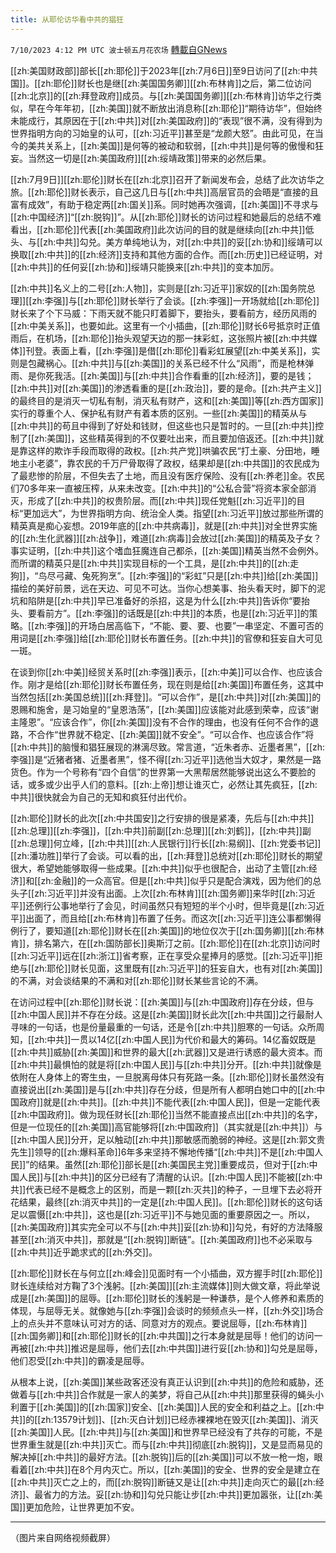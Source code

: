 ```yaml
---
title: 从耶伦访华看中共的猖狂
---
```

`7/10/2023 4:12 PM UTC 波士顿五月花农场` [轉載自GNews](https://gnews.org/articles/1449970)

[[zh:美国财政部]]部长[[zh:耶伦]]于2023年[[zh:7月6日]]至9日访问了[[zh:中共国]]。[[zh:耶伦]]财长也是继[[zh:美国国务卿]][[zh:布林肯]]之后，第二位访问[[zh:北京]]的[[zh:拜登政府]]成员。与[[zh:美国国务卿]][[zh:布林肯]]访华之行类似，早在今年年初，[[zh:美国]]就不断放出消息称[[zh:耶伦]]“期待访华”，但始终未能成行，其原因在于[[zh:中共]]对[[zh:美国政府]]的“表现”很不满，没有得到为世界指明方向的习始皇的认可，[[zh:习近平]]甚至是“龙颜大怒”。由此可见，在当今的美共关系上，[[zh:美国]]是何等的被动和软弱，[[zh:中共]]是何等的傲慢和狂妄。当然这一切是[[zh:美国政府]][[zh:绥靖政策]]带来的必然后果。

[[zh:7月9日]][[zh:耶伦]]财长在[[zh:北京]]召开了新闻发布会，总结了此次访华之旅。[[zh:耶伦]]财长表示，自己这几日与[[zh:中共]]高层官员的会晤是“直接的且富有成效”，有助于稳定两[[zh:国关]]系。同时她再次强调，[[zh:美国]]不寻求与[[zh:中国经济]]“[[zh:脱钩]]”。从[[zh:耶伦]]财长的访问过程和她最后的总结不难看出，[[zh:耶伦]]代表[[zh:美国政府]]此次访问的目的就是继续向[[zh:中共]]低头、与[[zh:中共]]勾兑。美方单纯地认为，对[[zh:中共]]的妥[[zh:协和]]绥靖可以换取[[zh:中共]]的[[zh:经济]]支持和其他方面的合作。而[[zh:历史]]已经证明，对[[zh:中共]]的任何妥[[zh:协和]]绥靖只能换来[[zh:中共]]的变本加厉。

[[zh:中共]]名义上的二号[[zh:人物]]，实则是[[zh:习近平]]家奴的[[zh:国务院总理]][[zh:李强]]与[[zh:耶伦]]财长举行了会谈。[[zh:李强]]一开场就给[[zh:耶伦]]财长来了个下马威：下雨天就不能只盯着脚下，要抬头，要看前方，经历风雨的[[zh:中美关系]]，也要如此。这里有一个小插曲，[[zh:耶伦]]财长6号抵京时正值雨后，在机场，[[zh:耶伦]]抬头观望天边的那一抹彩虹，这张照片被[[zh:中共媒体]]刊登。表面上看，[[zh:李强]]是借[[zh:耶伦]]看彩虹展望[[zh:中美关系]]，实则是包藏祸心。[[zh:中共]]与[[zh:美国]]的关系已经不什么“风雨”，而是枪林弹雨、是你死我活。[[zh:美国]]与[[zh:中共]]合作看重的[[zh:经济]]，要的是钱；[[zh:中共]]对[[zh:美国]]的渗透看重的是[[zh:政治]]，要的是命。[[zh:共产主义]]的最终目的是消灭一切私有制，消灭私有财产，这和[[zh:美国]]等[[zh:西方国家]]实行的尊重个人、保护私有财产有着本质的区别。一些[[zh:美国]]的精英从与[[zh:中共]]的苟且中得到了好处和钱财，但这些也只是暂时的。一旦[[zh:中共]]控制了[[zh:美国]]，这些精英得到的不仅要吐出来，而且要加倍返还。[[zh:中共]]就是靠这样的欺诈手段而取得的政权。[[zh:共产党]]哄骗农民“打土豪、分田地，睡地主小老婆”，靠农民的千万尸骨取得了政权，结果却是[[zh:中共国]]的农民成为了最悲惨的阶层，不但失去了土地，而且没有医疗保险、没有[[zh:养老]]金。农民们70多年来一直被压榨，从来未改变。[[zh:中共]]的“公私合营”将资本家全部消灭，形成了[[zh:中共]]的权贵阶层。而[[zh:中共]]现任党魁[[zh:习近平]]的目标“更加远大”，为世界指明方向、统治全人类。指望[[zh:习近平]]放过那些所谓的精英真是痴心妄想。2019年底的[[zh:中共病毒]]，就是[[zh:中共]]对全世界实施的[[zh:生化武器]][[zh:战争]]，难道[[zh:病毒]]会放过[[zh:美国]]的精英及子女？事实证明，[[zh:中共]]这个嗜血狂魔连自己都杀，[[zh:美国]]精英当然不会例外。而所谓的精英只是[[zh:中共]]实现目标的一个工具，是[[zh:中共]]的[[zh:走狗]]，“鸟尽弓藏、兔死狗烹”。[[zh:李强]]的“彩虹”只是[[zh:中共]]给[[zh:美国]]描绘的美好前景，远在天边、可见不可达。当你心想美事、抬头看天时，脚下的泥坑和陷阱是[[zh:中共]]早已准备好的杀招，这是为什么[[zh:中共]]告诉你“要抬头、要看前方”。[[zh:李强]]的话既是[[zh:中共]]的本质，也是[[zh:习近平]]的策略。[[zh:李强]]的开场白居高临下，“不能、要、要、也要”一串坚定、不置可否的用词是[[zh:李强]]给[[zh:耶伦]]财长布置任务。[[zh:中共]]的官僚和狂妄自大可见一斑。

在谈到你[[zh:中美]]经贸关系时[[zh:李强]]表示，[[zh:中美]]可以合作、也应该合作。刚才是给[[zh:耶伦]]财长布置任务，现在则是给[[zh:美国]]布置任务，这其中当然包括[[zh:美国总统]][[zh:拜登]]。“可以合作”，是[[zh:中共]]对[[zh:美国]]的恩赐和施舍，是习始皇的“皇恩浩荡”，[[zh:美国]]应该能对此感到荣幸，应该“谢主隆恩”。“应该合作”，你[[zh:美国]]没有不合作的理由，也没有任何不合作的退路，不合作“世界就不稳定、[[zh:美国]]就不安全”。“可以合作、也应该合作”将[[zh:中共]]的脑慢和猖狂展现的淋漓尽致。常言道，“近朱者赤、近墨者黑”，[[zh:李强]]是“近猪者猪、近墨者黑”，怪不得[[zh:习近平]]选他当大奴才，果然是一路货色。作为一个号称有“四个自信”的世界第一大黑帮居然能够说出这么不要脸的话，或多或少出乎人们的意料。[[zh:上帝]]想让谁灭亡，必然让其先疯狂，[[zh:中共]]很快就会为自己的无知和疯狂付出代价。

[[zh:耶伦]]财长的此次[[zh:中共国安]]之行安排的很是紧凑，先后与[[zh:中共]][[zh:总理]][[zh:李强]]，[[zh:中共]]前副[[zh:总理]][[zh:刘鹤]]，[[zh:中共]]副[[zh:总理]]何立峰，[[zh:中共]][[zh:人民银行]]行长[[zh:易纲]]、[[zh:党委书记]][[zh:潘功胜]]举行了会谈。可以看的出，[[zh:拜登]]总统对[[zh:耶伦]]财长的期望很大，希望她能够取得一些成果。[[zh:中共]]似乎也很配合，出动了主管[[zh:经济]]和[[zh:金融]]的一众高官。但是[[zh:中共]]似乎只是配合演戏，因为他们的总头子[[zh:习近平]]并没有出面。上次[[zh:布林肯]][[zh:国务卿]]来华时[[zh:习近平]]还例行公事地举行了会见，时间虽然只有短短的半个小时，但毕竟是[[zh:习近平]]出面了，而且给[[zh:布林肯]]布置了任务。而这次[[zh:习近平]]连公事都懒得例行了，要知道[[zh:耶伦]]财长在[[zh:美国]]的地位仅次于[[zh:国务卿]][[zh:布林肯]]，排名第六，在[[zh:国防部长]]奥斯汀之前。[[zh:耶伦]]在[[zh:北京]]访问时[[zh:习近平]]远在[[zh:浙江]]省考察，正在享受众星捧月的感觉。[[zh:习近平]]拒绝与[[zh:耶伦]]财长见面，这里既有[[zh:习近平]]的狂妄自大，也有对[[zh:美国]]的不满，对会谈结果的不满和对[[zh:耶伦]]财长某些言论的不满。

在访问过程中[[zh:耶伦]]财长说：[[zh:美国]]与[[zh:中国政府]]存在分歧，但与[[zh:中国人民]]并不存在分歧。这是[[zh:美国]]财长此次[[zh:中共国]]之行最耐人寻味的一句话，也是份量最重的一句话，还是令[[zh:中共]]胆寒的一句话。众所周知，[[zh:中共]]一贯以14亿[[zh:中国人民]]为代价和最大的筹码。14亿畜奴既是[[zh:中共]]威胁[[zh:美国]]和世界的最大[[zh:武器]]又是进行诱惑的最大资本。而[[zh:中共]]最惧怕的就是将[[zh:中国人民]]与[[zh:中共]]分开。[[zh:中共]]就像是依附在人身体上的寄生虫，一旦脱离母体只有死路一条。[[zh:耶伦]]财长虽然没有直接说出[[zh:美国]]是与[[zh:中共]]存在分歧，但是所有人都明白她口中的[[zh:中国政府]]就是[[zh:中共]]。[[zh:中共]]不能代表[[zh:中国人民]]，但是一定能代表[[zh:中国政府]]。做为现任财长[[zh:耶伦]]当然不能直接点出[[zh:中共]]的名字，但是一位现任的[[zh:美国]]高官能够将[[zh:中国政府]]（其实就是[[zh:中共]]）与[[zh:中国人民]]分开，足以触动[[zh:中共]]那敏感而脆弱的神经。这是[[zh:郭文贵先生]]领导的[[zh:爆料革命]]6年多来坚持不懈地传播“[[zh:中共]]不是[[zh:中国人民]]”的结果。虽然[[zh:耶伦]]部长是[[zh:美国民主党]]重要成员，但对于[[zh:中国人民]]与[[zh:中共]]的区分已经有了清醒的认识。[[zh:中国人民]]不能被[[zh:中共]]代表已经不是概念上的区别，而是一颗[[zh:灭共]]的种子，一旦埋下去必将开花结果，最终[[zh:消灭中共]]的一定是[[zh:中国人民]]。[[zh:耶伦]]财长的这句话足以震慑[[zh:中共]]，这也是[[zh:习近平]]不与她见面的重要原因之一。所以，[[zh:美国政府]]其实完全可以不与[[zh:中共]]妥[[zh:协和]]勾兑，有好的方法降服甚至[[zh:消灭中共]]，那就是“[[zh:脱钩]]断链”。[[zh:美国政府]]也不必采取与[[zh:中共]]近乎跪求式的[[zh:外交]]。

[[zh:耶伦]]财长在与何立[[zh:峰会]]见面时有一个小插曲，双方握手时[[zh:耶伦]]财长连续给对方鞠了3个浅躬。[[zh:美国]][[zh:主流媒体]]则大做文章，将此举说成是[[zh:美国]]的屈辱。[[zh:耶伦]]财长的浅躬是一种谦恭，是个人修养和素质的体现，与屈辱无关。就像她与[[zh:李强]]会谈时的频频点头一样，[[zh:外交]]场合上的点头并不意味认可对方的话、同意对方的观点。要说屈辱，[[zh:布林肯]][[zh:国务卿]]和[[zh:耶伦]]财长的[[zh:中共国]]之行本身就是屈辱！他们的访问一再被[[zh:中共]]推迟是屈辱，他们去[[zh:中共国]]进行妥[[zh:协和]]勾兑是屈辱，他们忍受[[zh:中共]]的霸凌是屈辱。

从根本上说，[[zh:美国]]某些政客还没有真正认识到[[zh:中共]]的危险和威胁，还做着与[[zh:中共]]合作就是一家人的美梦，将自己从[[zh:中共]]那里获得的蝇头小利置于[[zh:美国]]的[[zh:国家]]安全、[[zh:美国]]人民的安全和利益之上。[[zh:中共]]的[[zh:13579计划]]、[[zh:灭白计划]]已经赤裸裸地在毁灭[[zh:美国]]、消灭[[zh:美国]]人民。[[zh:中共]]与[[zh:美国]]和世界早已经没有了共存的可能，不是世界重生就是[[zh:中共]]灭亡。而与[[zh:中共]]彻底[[zh:脱钩]]，又是显而易见的解决掉[[zh:中共]]的最好方法。[[zh:脱钩]]后的[[zh:美国]]可以不放一枪一炮，眼看着[[zh:中共]]在8个月内灭亡。所以，[[zh:美国]]的安全、世界的安全是建立在[[zh:中共]]灭亡之上的，而[[zh:脱钩]]断链又是让[[zh:中共]]走向灭亡的最[[zh:经济]]、最省力的方法。妥[[zh:协和]]勾兑只能让步[[zh:中共]]更加嚣张，让[[zh:美国]]更加危险，让世界更加不安。

---
（图片来自网络视频截屏）
